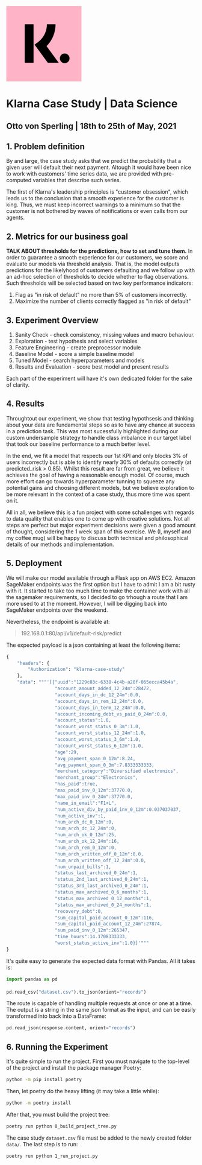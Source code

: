 
[![Klarna logo](assets/logo.png)](https://https://www.klarna.com/us/)

# Klarna Case Study | Data Science
## **Otto von Sperling** | 18th to 25th of May, 2021

## 1. Problem definition
By and large, the case study asks that we predict the probability that a given user will default their next payment.
Altough it would have been nice to work with customers' time series data, we are provided with pre-computed variables that describe such series.

The first of Klarna's leadership principles is "customer obsession", which leads us
to the conclusion that a smooth experience for the customer is king. Thus, we must keep incorrect warnings to a minimum so that the customer
is not bothered by waves of notifications or even calls from our agents.

## 2. Metrics for our business goal
**TALK ABOUT thresholds for the predictions, how to set and tune them.**
In order to guarantee a smooth experience for our customers, we score and evaluate our models via threshold analysis. That is, the model outputs predictions for the likelyhood of customers defaulting and we follow up with an ad-hoc selection of thresholds to decide whether to flag observations. Such thresholds will be selected based on two key performance indicators:

1. Flag as "in risk of default" no more than 5% of customers incorrectly.
2. Maximize the number of clients correctly flagged as "in risk of default"

## 3. Experiment Overview

1. Sanity Check - check consistency, missing values and macro behaviour.
2. Exploration - test hypothesis and select variables
3. Feature Engineering - create preprocessor module
4. Baseline Model - score a simple baseline model
5. Tuned Model - search hyperparameters and models
6. Results and Evaluation - score best model and present results

Each part of the experiment will have it's own dedicated folder for the sake of clarity.

## 4. Results
Throughtout our experiment, we show that testing hypothsesis and thinking about your data are fundamental steps so as to have any chance at success in a prediction task. This was most sucessfully highlighted during our custom undersample strategy to handle class imbalance in our target label that took our baseline performance to a much better level.

In the end, we fit a model that respects our 1st KPI and only blocks 3% of users incorrectly but is able to identify nearly 30% of defaults correctly (at predicted_risk > 0.85). Whilst this result are far from great, we believe it achieves the goal of having a reasonable enough model. Of course, much more effort can go towards hyperparameter tunning to squeeze any potential gains and choosing different models, but we believe exploration to be more relevant in the context of a case study, thus more time was spent on it.

All in all, we believe this is a fun project with some schallenges with regards to data quality that enables one to come up with creative solutions. Not all steps are perfect but major experiment decisions were given a good amount of thought, considering the 1 week span of this exercise. We (I, myself and my coffee mug) will be happy to discuss both technical and philosophical details of our methods and implementation.

## 5. Deployment
We will make our model available through a Flask app on AWS EC2. Amazon SageMaker endpoints was the first option but I have to admit I am a bit rusty with it. It started to take too much time to make the container work with all the sagemaker requirements, so I decided to go trhough a route that I am more used to at the moment. However, I will be digging back into SageMaker endpoints over the weekend.

Nevertheless, the endpoint is available at:

> 192.168.0.1:80/api/v1/default-risk/predict

The expected payload is a json containing at least the following items:
```python
{
    "headers": {
        "Authorization": "klarna-case-study"
    },
    "data": """'[{"uuid":"1229c83c-6338-4c4b-a20f-065ecca45b4a",
                  "account_amount_added_12_24m":28472,
                  "account_days_in_dc_12_24m":0.0,
                  "account_days_in_rem_12_24m":0.0,
                  "account_days_in_term_12_24m":0.0,
                  "account_incoming_debt_vs_paid_0_24m":0.0,
                  "account_status":1.0,
                  "account_worst_status_0_3m":1.0,
                  "account_worst_status_12_24m":1.0,
                  "account_worst_status_3_6m":1.0,
                  "account_worst_status_6_12m":1.0,
                  "age":29,
                  "avg_payment_span_0_12m":8.24,
                  "avg_payment_span_0_3m":7.8333333333,
                  "merchant_category":"Diversified electronics",
                  "merchant_group":"Electronics",
                  "has_paid":true,
                  "max_paid_inv_0_12m":37770.0,
                  "max_paid_inv_0_24m":37770.0,
                  "name_in_email":"F1+L",
                  "num_active_div_by_paid_inv_0_12m":0.037037037,
                  "num_active_inv":1,
                  "num_arch_dc_0_12m":0,
                  "num_arch_dc_12_24m":0,
                  "num_arch_ok_0_12m":25,
                  "num_arch_ok_12_24m":16,
                  "num_arch_rem_0_12m":0,
                  "num_arch_written_off_0_12m":0.0,
                  "num_arch_written_off_12_24m":0.0,
                  "num_unpaid_bills":1,
                  "status_last_archived_0_24m":1,
                  "status_2nd_last_archived_0_24m":1,
                  "status_3rd_last_archived_0_24m":1,
                  "status_max_archived_0_6_months":1,
                  "status_max_archived_0_12_months":1,
                  "status_max_archived_0_24_months":1,
                  "recovery_debt":0,
                  "sum_capital_paid_account_0_12m":116,
                  "sum_capital_paid_account_12_24m":27874,
                  "sum_paid_inv_0_12m":265347,
                  "time_hours":14.1708333333,
                  "worst_status_active_inv":1.0}]'"""
}
```
It's quite easy to generate the expected data format with Pandas. All it takes is:
```python
import pandas as pd

pd.read_csv("dataset.csv").to_json(orient="records")
```

The route is capable of handling multiple requests at once or one at a time.
The output is a string in the same json format as the input, and can be easily transformed into back into a DataFrame:
```python
pd.read_json(response.content, orient="records")
```

## 6. Running the Experiment

It's quite simple to run the project. First you must navigate to the top-level of the project and install the package manager Poetry:
```bash
python -m pip install poetry
```

Then, let poetry do the heavy lifting (it may take a little while):
```bash
python -m poetry install
```

After that, you must build the project tree:
```bash
poetry run python 0_build_project_tree.py
```

The case study `dataset.csv` file must be added to the newly created folder `data/`. The last step is to run:
```bash
poetry run python 1_run_project.py
```